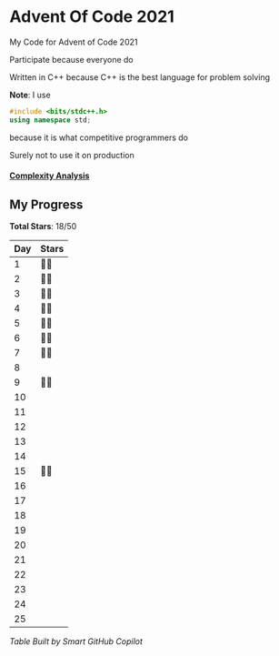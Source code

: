 # Advent Of Code 2021

My Code for Advent of Code 2021

Participate because everyone do

Written in C++ because C++ is the best language for problem solving

**Note**: I use

```cpp
#include <bits/stdc++.h>
using namespace std;
```

because it is what competitive programmers do

Surely not to use it on production

#### [Complexity Analysis](./complexity_analysis.md)

## My Progress

**Total Stars**: 18/50

| Day | Stars |
| --- | ----- |
| 1   | 🌟🌟  |
| 2   | 🌟🌟  |
| 3   | 🌟🌟  |
| 4   | 🌟🌟  |
| 5   | 🌟🌟  |
| 6   | 🌟🌟  |
| 7   | 🌟🌟  |
| 8   |       |
| 9   | 🌟🌟  |
| 10  |       |
| 11  |       |
| 12  |       |
| 13  |       |
| 14  |       |
| 15  | 🌟🌟  |
| 16  |       |
| 17  |       |
| 18  |       |
| 19  |       |
| 20  |       |
| 21  |       |
| 22  |       |
| 23  |       |
| 24  |       |
| 25  |       |

_Table Built by Smart GitHub Copilot_
